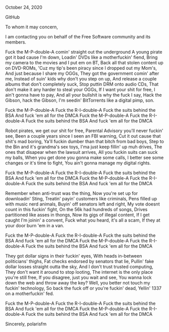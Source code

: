 October 24, 2020

GitHub

To whom it may concern,

I am contacting you on behalf of the Free Software community and its members.

Fuck the M-P-double-A comin' straight out the underground
A young pirate got it bad cause I'm down,
Loadin' DVDs like a motherfuckin' fiend,
Bring my camera to the movies and I put em on BT,
Back all that stolen content up on DVD-ROMs,
'Cuz my tip's been piracy since I dropped out my Mom's,
And just because I share my OGGs,
They got the government comin' after me,
Instead of suin' kids why don't you step on up,
And release a couple albums that don't completely suck,
Stop puttin DRM onto audio CDs,
That don't make it any harder to steal your OGGs,
If I want your shit for free, I ain't gonna have to pay,
And all your bullshit is why the fuck I say,
Hack the Gibson, hack the Gibson,
I'm seedin' BitTorrents like a digital pimp, son.

Fuck the M-P-double-A
Fuck the R-I-double-A
Fuck the suits behind the BSA
And fuck 'em all for the DMCA
Fuck the M-P-double-A
Fuck the R-I-double-A
Fuck the suits behind the BSA
And fuck 'em all for the DMCA

Robot pirates, we get our shit for free,
Parental Advisory you'll never fuckin' see,
Been a couple years since I seen an FBI warning,
Cut it out cause that shit's mad boring,
Ya'll fuckin dumber than that bitch from bad boys,
Step to the Bin and it's grandma's sex toys,
I'ma just keep fillin' up muh drives,
The ones that disapear when the lawsuit arrives,
All you fuckin suits can suck my balls,
When you get done you gonna make some calls,
I better see some changes or it's time to fight,
You ain't gonna manage my digital rights.

Fuck the M-P-double-A
Fuck the R-I-double-A
Fuck the suits behind the BSA
And fuck 'em all for the DMCA
Fuck the M-P-double-A
Fuck the R-I-double-A
Fuck the suits behind the BSA
And fuck 'em all for the DMCA

Remember when anti-trust was the thing,
Now you're set up for downloadin' Sting,
Treatin' payin' customers like criminals,
Pens filled up with music nerd animals,
Buyin' off senators left and right,
My vote doesnt count in this fuckin' fight,
On the 56k had hundreds of songs,
Drives partitioned like asses in thongs,
Now its gigs of illegal content,
If I get caught I'm joinin' a convent,
Fuck what you heard, it's all a scam,
If they at your door burn 'em in a van.

Fuck the M-P-double-A
Fuck the R-I-double-A
Fuck the suits behind the BSA
And fuck 'em all for the DMCA
Fuck the M-P-double-A
Fuck the R-I-double-A
Fuck the suits behind the BSA
And fuck 'em all for the DMCA

They got dollar signs in their fuckin' eyes,
With heads in-between politicians' thighs,
Fat checks endorsed by senators that lie,
Pullin' fake dollar losses straight outta the sky,
And I don't trust trusted computing,
They don't want it around to stop looting,
The internet is the only place you're still free,
If you disagree, just you wait and see,
You wanna lock down the web and throw away the key?
Well, you better not touch my fuckin' technology,
So back the fuck off or you're fuckin' dead,
Yellin' 1337 on a motherfuckin' fed.

Fuck the M-P-double-A
Fuck the R-I-double-A
Fuck the suits behind the BSA
And fuck 'em all for the DMCA
Fuck the M-P-double-A
Fuck the R-I-double-A
Fuck the suits behind the BSA
And fuck 'em all for the DMCA

Sincerely,
polarisfm
